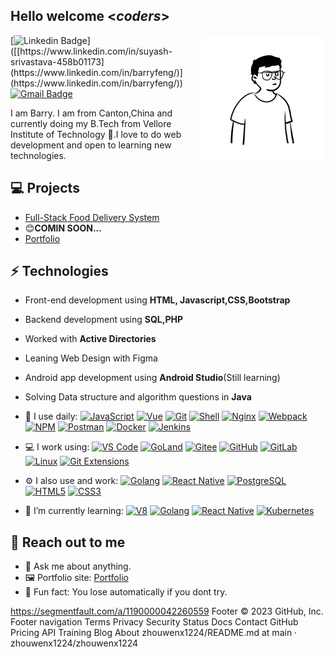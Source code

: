 
<h2> Hello welcome <<i>coders</i>></h2>

                                                                                                                                         
                                                                                                                                         
<img src="https://github.com/zhouwenx1224/zhouwenx1224/blob/main/cvbox.org.notion-avatar-1677823595524.png" width="200" align="right"></img>

[![Linkedin Badge](https://img.shields.io/badge/-Lindkeden-blue?style=flat-square&logo=Linkedin&logoColor=white&link=[https://www.linkedin.com/in/wenxiongzhou/](https://www.linkedin.com/in/barryfeng/))]([[https://www.linkedin.com/in/suyash-srivastava-458b01173](https://www.linkedin.com/in/barryfeng/)](https://www.linkedin.com/in/barryfeng/))
[![Gmail Badge](https://img.shields.io/badge/-Gmail-Red?style=flat-square&logo=Gmail&logoColor=white&link=mailto:suyash.srivastava14@gmail.com)](mailto:suyash.srivastava14@gmail.com)

I am Barry. I am from Canton,China and currently doing my B.Tech from Vellore Institute of Technology 🏫.I love to do web development and open to learning new technologies.

## 💻 Projects

* [Full-Stack Food Delivery System](https://github.com/zhouwenx1224/reggie_food_delivery_system)
* 😊**COMIN SOON...**
* [Portfolio](https://zhouwenx1224.github.io/)

## ⚡ Technologies

- Front-end development using **HTML, Javascript,CSS,Bootstrap**
- Backend development using **SQL,PHP**
- Worked with **Active Directories**
- Leaning Web Design with Figma
- Android app development using **Android Studio**(Still learning)
- Solving Data structure and algorithm questions in **Java**

- 🚀 I use daily:
  [![JavaScript](https://img.shields.io/badge/JavaScript-000000?logo=JavaScript&logoColor=FFCA28)](https://blog.i-xiao.space/)
  [![Vue](https://img.shields.io/badge/Vue.js-35495E?logo=vue.js&logoColor=4FC08D)](https://blog.i-xiao.space/)
  [![Git](https://img.shields.io/badge/-Git-000000?logo=git&logoColor=FF7043)](https://blog.i-xiao.space/)
  [![Shell](https://img.shields.io/badge/-Shell-4EC422?logo=Shell&logoColor=FF7043)](https://blog.i-xiao.space/)
  [![Nginx](https://img.shields.io/badge/-Nginx-F6C915?logo=nginx&logoColor=029137)](https://blog.i-xiao.space/)
  [![Webpack](https://img.shields.io/badge/-webpack-2B3A42?logo=webpack&logoColor=75AFCC)](https://blog.i-xiao.space/)
  [![NPM](https://img.shields.io/badge/-NPM-2875E3?logo=npm&logoColor=029137)](https://blog.i-xiao.space/)
  [![Postman](https://img.shields.io/badge/-Postman-7A1FA2?logo=postman&logoColor=FC8019)](https://blog.i-xiao.space/)
  [![Docker](https://img.shields.io/badge/docker-20232A?logo=docker&logoColor=61DAFB)](https://blog.i-xiao.space/)
  [![Jenkins](https://img.shields.io/badge/-Jenkins-F6C915?logo=jenkins&logoColor=F16061)](https://blog.i-xiao.space/)

- 💻 I work using:
  [![VS Code](https://img.shields.io/badge/-VS%20Code-007ACC?style=plastic&logo=visual-studio-code)](https://blog.i-xiao.space/)
  [![GoLand](https://img.shields.io/badge/-GoLand-000?logo=goland&logoColor=00ACC1)](https://blog.i-xiao.space/)
  [![Gitee](https://img.shields.io/badge/-Gitee-A80025?logo=gitee&logoColor=F16061)](https://blog.i-xiao.space/)
  [![GitHub](https://img.shields.io/badge/-GitHub-181717?style=plastic&logo=github)](https://blog.i-xiao.space/)
  [![GitLab](https://img.shields.io/badge/-GitLab-FCA121?style=plastic&logo=gitlab)](https://blog.i-xiao.space/)
  [![Linux](https://img.shields.io/badge/-Linux-F16061?logo=linux&logoColor=000)](https://blog.i-xiao.space/)
  [![Git Extensions](https://img.shields.io/badge/-Git%20Extensions-green?logo=git%20extensions&logoColor=DE3929)](https://blog.i-xiao.space/)

- ⚙️ I also use and work:
  [![Golang](https://img.shields.io/badge/-Golang-02569B?logo=go&logoColor=00ACC1)](https://blog.i-xiao.space/)
  [![React Native](https://img.shields.io/badge/React_Native-20232A?logo=react&logoColor=61DAFB)](https://blog.i-xiao.space/)
  [![PostgreSQL](https://img.shields.io/badge/-PostgreSQL-336791?style=plastic&logo=postgresql)](https://blog.i-xiao.space/)
  [![HTML5](https://img.shields.io/badge/-HTML5-E34F26?style=plastic&logo=html5&logoColor=white)](https://blog.i-xiao.space/)
  [![CSS3](https://img.shields.io/badge/-CSS3-1572B6?style=plastic&logo=css3)](https://blog.i-xiao.space/)

- 🌱 I’m currently learning:
  [![V8](https://img.shields.io/badge/-V8-3DDC84?logo=v8&logoColor=4788F4)](https://blog.i-xiao.space/)
  [![Golang](https://img.shields.io/badge/-Golang-02569B?logo=go&logoColor=00ACC1)](https://blog.i-xiao.space/)
  [![React Native](https://img.shields.io/badge/React_Native-20232A?logo=react&logoColor=61DAFB)](https://blog.i-xiao.space/)
  [![Kubernetes](https://img.shields.io/badge/-Kubernetes-F5F5F5?logo=Kubernetes&logoColor=316CE6)](https://blog.i-xiao.space/)

## 👋 Reach out to me

- 💬 Ask me about anything.
- 🖼️ Portfolio site: [Portfolio](https://zhouwenx1224.github.io/)
- 💎 Fun fact: You lose automatically if you dont try.


https://segmentfault.com/a/1190000042260559
Footer
© 2023 GitHub, Inc.
Footer navigation
Terms
Privacy
Security
Status
Docs
Contact GitHub
Pricing
API
Training
Blog
About
zhouwenx1224/README.md at main · zhouwenx1224/zhouwenx1224 
